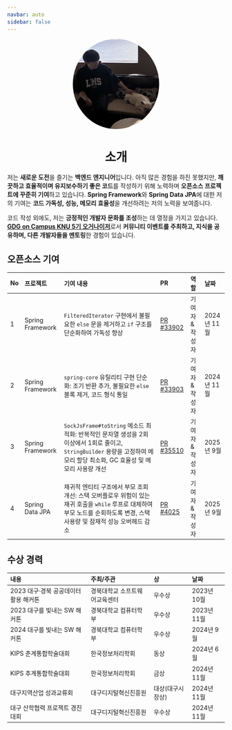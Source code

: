 ```yaml
---
navbar: auto
sidebar: false
---
```


<p align="center">
  <img src="heroLog.png" alt="hero image" style="width: 200px; border-radius: 50%;">
</p>

<h1 align="center">소개</h1>

저는 **새로운 도전**을 즐기는 **백엔드 엔지니어**입니다. 아직 많은 경험을 하진 못했지만, **깨끗하고 효율적이며 유지보수하기 좋은 코드**를 작성하기 위해 노력하며 **오픈소스 프로젝트에 꾸준히 기여**하고 있습니다. **Spring Framework**와 **Spring Data JPA**에 대한 저의 기여는 **코드 가독성, 성능, 메모리 효율성**을 개선하려는 저의 노력을 보여줍니다.

코드 작성 외에도, 저는 **긍정적인 개발자 문화를 조성**하는 데 열정을 가지고 있습니다. [**GDG on Campus KNU 5기 오거나이저**](https://github.com/orgs/GDG-on-Campus-KNU)로서 **커뮤니티 이벤트를 주최하고, 지식을 공유하며, 다른 개발자들을 멘토링**한 경험이 있습니다.

## 오픈소스 기여

| No  | 프로젝트         | 기여 내용                                                                                                                                                                    | PR                                                                          | 역할            | 날짜        |
| :-- | :--------------- | :--------------------------------------------------------------------------------------------------------------------------------------------------------------------------- | :-------------------------------------------------------------------------- | :-------------- | :---------- |
| 1   | Spring Framework | `FilteredIterator` 구현에서 불필요한 `else` 문을 제거하고 `if` 구조를 단순화하여 가독성 향상                                                                                 | [PR #33902](https://github.com/spring-projects/spring-framework/pull/33902) | 기여자 & 작성자 | 2024년 11월 |
| 2   | Spring Framework | `spring-core` 유틸리티 구현 단순화: 조기 반환 추가, 불필요한 `else` 블록 제거, 코드 형식 통일                                                                                | [PR #33903](https://github.com/spring-projects/spring-framework/pull/33903) | 기여자 & 작성자 | 2024년 11월 |
| 3   | Spring Framework | `SockJsFrame#toString` 메소드 최적화: 반복적인 문자열 생성을 2회 이상에서 1회로 줄이고, `StringBuilder` 용량을 고정하여 메모리 할당 최소화, GC 효율성 및 메모리 사용량 개선  | [PR #35510](https://github.com/spring-projects/spring-framework/pull/35510) | 기여자 & 작성자 | 2025년 9월  |
| 4   | Spring Data JPA  | 재귀적 엔티티 구조에서 부모 조회 개선: 스택 오버플로우 위험이 있는 재귀 호출을 `while` 루프로 대체하여 부모 노드를 순회하도록 변경, 스택 사용량 및 잠재적 성능 오버헤드 감소 | [PR #4025](https://github.com/spring-projects/spring-data-jpa/pull/4025)    | 기여자 & 작성자 | 2025년 9월  |

## 수상 경력

| 내용                                  | 주최/주관                     | 상               | 날짜        |
| :------------------------------------ | :---------------------------- | :--------------- | :---------- |
| 2023 대구·경북 공공데이터 활용 해커톤 | 경북대학교 소프트웨어교육센터 | 우수상           | 2023년 10월 |
| 2023 대구를 빛내는 SW 해커톤          | 경북대학교 컴퓨터학부         | 우수상           | 2023년 11월 |
| 2024 대구를 빛내는 SW 해커톤          | 경북대학교 컴퓨터학부         | 우수상           | 2024년 9월  |
| KIPS 춘계통합학술대회                 | 한국정보처리학회              | 동상             | 2024년 6월  |
| KIPS 추계통합학술대회                 | 한국정보처리학회              | 금상             | 2024년 11월 |
| 대구지역산업 성과교류회               | 대구디지털혁신진흥원          | 대상(대구시장상) | 2024년 11월 |
| 대구 산학협력 프로젝트 경진대회       | 대구디지털혁신진흥원          | 우수상           | 2024년 11월 |
